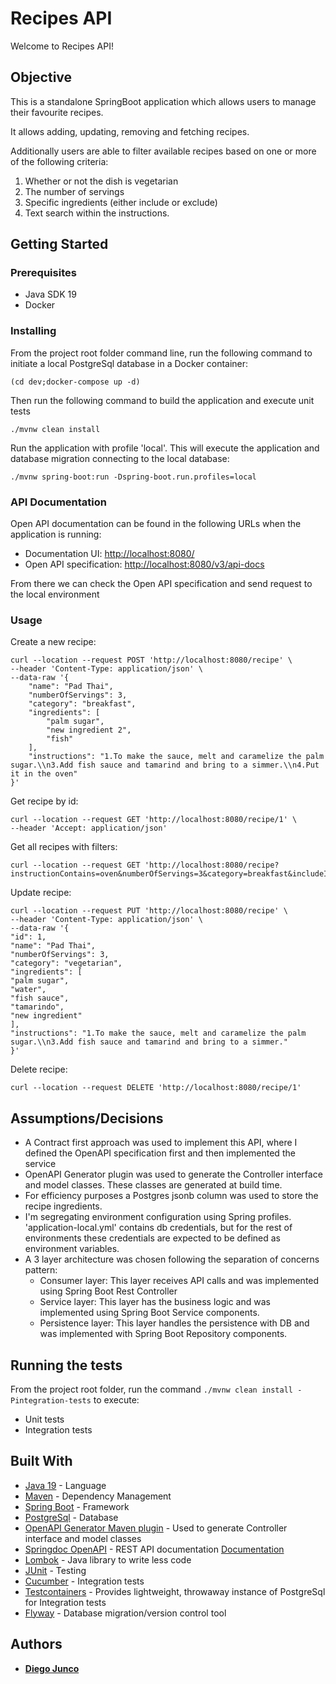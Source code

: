 # Recipes API

Welcome to Recipes API!

## Objective

This is a standalone SpringBoot application which allows users to manage their favourite recipes.

It allows adding, updating, removing and fetching recipes.

Additionally users are able to filter
available recipes based on one or more of the following criteria:
1. Whether or not the dish is vegetarian
2. The number of servings
3. Specific ingredients (either include or exclude)
4. Text search within the instructions.


## Getting Started
### Prerequisites
* Java SDK 19
* Docker
### Installing
From the project root folder command line, run the following command to initiate a local PostgreSql database in a Docker container:
```
(cd dev;docker-compose up -d)
```

Then run the following command to build the application and execute unit tests
```
./mvnw clean install
```

Run the application with profile 'local'. This will execute the application and database migration connecting to the local database:
```
./mvnw spring-boot:run -Dspring-boot.run.profiles=local
```

### API Documentation
Open API documentation can be found in the following URLs when the application is running:

* Documentation UI: [http://localhost:8080/](http://localhost:8080/)
* Open API specification: [http://localhost:8080/v3/api-docs](http://localhost:8080/v3/api-docs)

From there we can check the Open API specification and send request to the local environment

### Usage

Create a new recipe:
```
curl --location --request POST 'http://localhost:8080/recipe' \
--header 'Content-Type: application/json' \
--data-raw '{
    "name": "Pad Thai",
    "numberOfServings": 3,
    "category": "breakfast",
    "ingredients": [
        "palm sugar",
        "new ingredient 2",
        "fish"
    ],
    "instructions": "1.To make the sauce, melt and caramelize the palm sugar.\\n3.Add fish sauce and tamarind and bring to a simmer.\\n4.Put it in the oven"
}'
```

Get recipe by id:
```
curl --location --request GET 'http://localhost:8080/recipe/1' \
--header 'Accept: application/json'
```

Get all recipes with filters:
```
curl --location --request GET 'http://localhost:8080/recipe?instructionContains=oven&numberOfServings=3&category=breakfast&includeIngredients=fish&excludeIngredients=chicken'
```

Update recipe:
```
curl --location --request PUT 'http://localhost:8080/recipe' \
--header 'Content-Type: application/json' \
--data-raw '{
"id": 1,
"name": "Pad Thai",
"numberOfServings": 3,
"category": "vegetarian",
"ingredients": [
"palm sugar",
"water",
"fish sauce",
"tamarindo",
"new ingredient"
],
"instructions": "1.To make the sauce, melt and caramelize the palm sugar.\\n3.Add fish sauce and tamarind and bring to a simmer."
}'
```

Delete recipe:
```
curl --location --request DELETE 'http://localhost:8080/recipe/1'
```

## Assumptions/Decisions
* A Contract first approach was used to implement this API, where I defined the OpenAPI specification first and then implemented the service
* OpenAPI Generator plugin was used to generate the Controller interface and model classes. These classes are generated at build time.
* For efficiency purposes a Postgres jsonb column was used to store the recipe ingredients.
* I'm segregating environment configuration using Spring profiles. 'application-local.yml' contains db credentials, but for the rest of environments these credentials are expected to be defined as environment variables.
* A 3 layer architecture was chosen following the separation of concerns pattern:
    * Consumer layer: This layer receives API calls and was implemented using Spring Boot Rest Controller
    * Service layer: This layer has the business logic and was implemented using Spring Boot Service components.
    * Persistence layer: This layer handles the persistence with DB and was implemented with Spring Boot Repository components.

## Running the tests

From the project root folder, run the command ```./mvnw clean install -Pintegration-tests``` to execute:
* Unit tests
* Integration tests

## Built With

* [Java 19](https://www.oracle.com/news/announcement/oracle-releases-java-19-2022-09-20/) - Language
* [Maven](https://maven.apache.org/) - Dependency Management
* [Spring Boot](https://spring.io/projects/spring-boot) - Framework
* [PostgreSql](https://www.postgresql.org/) - Database
* [OpenAPI Generator Maven plugin](https://github.com/OpenAPITools/openapi-generator/tree/master/modules/openapi-generator-maven-plugin) - Used to generate Controller interface and model classes
* [Springdoc OpenAPI](https://springdoc.org/) - REST API documentation [Documentation](http://localhost:8080/)
* [Lombok](https://projectlombok.org/) - Java library to write less code
* [JUnit](https://junit.org) - Testing
* [Cucumber](https://cucumber.io/) - Integration tests 
* [Testcontainers](https://www.testcontainers.org/) - Provides lightweight, throwaway instance of PostgreSql for Integration tests
* [Flyway](https://flywaydb.org/) - Database migration/version control tool

## Authors

* **[Diego Junco](https://www.linkedin.com/in/diego-junco/)**